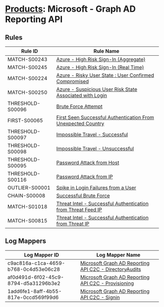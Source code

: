 # [Products](README.md): Microsoft - Graph AD Reporting API

## Rules

|Rule ID|Rule Name|
|----|----|
|MATCH-S00243|[Azure - High Risk Sign-In (Aggregate)](../rules/MATCH-S00243.md)|
|MATCH-S00245|[Azure - High Risk Sign-In (Real Time)](../rules/MATCH-S00245.md)|
|MATCH-S00224|[Azure - Risky User State : User Confirmed Compromised](../rules/MATCH-S00224.md)|
|MATCH-S00250|[Azure - Suspicious User Risk State Associated with Login](../rules/MATCH-S00250.md)|
|THRESHOLD-S00096|[Brute Force Attempt](../rules/THRESHOLD-S00096.md)|
|FIRST-S00065|[First Seen Successful Authentication From Unexpected Country](../rules/FIRST-S00065.md)|
|THRESHOLD-S00097|[Impossible Travel - Successful](../rules/THRESHOLD-S00097.md)|
|THRESHOLD-S00098|[Impossible Travel - Unsuccessful](../rules/THRESHOLD-S00098.md)|
|THRESHOLD-S00095|[Password Attack from Host](../rules/THRESHOLD-S00095.md)|
|THRESHOLD-S00116|[Password Attack from IP](../rules/THRESHOLD-S00116.md)|
|OUTLIER-S00001|[Spike in Login Failures from a User](../rules/OUTLIER-S00001.md)|
|CHAIN-S00008|[Successful Brute Force](../rules/CHAIN-S00008.md)|
|MATCH-S01018|[Threat Intel - Successful Authentication from Threat Feed IP](../rules/MATCH-S01018.md)|
|MATCH-S00815|[Threat Intel - Successful Authentication from Threat IP](../rules/MATCH-S00815.md)|


## Log Mappers

|Log Mapper ID|Log Mapper Name|
|----|----|
|c9ac816a-c1ca-4659-b768-0c4d53e06c28|[Microsoft Graph AD Reporting API C2C - DirectoryAudits](../mappings/c9ac816a-c1ca-4659-b768-0c4d53e06c28.md)|
|af0d491d-6f02-45c9-8794-d5a31296b3e2|[Microsoft Graph AD Reporting API C2C - Provisioning](../mappings/af0d491d-6f02-45c9-8794-d5a31296b3e2.md)|
|1add6fe1-8aff-4b55-817e-0ccd569f99d6|[Microsoft Graph AD Reporting API C2C - Signin](../mappings/1add6fe1-8aff-4b55-817e-0ccd569f99d6.md)|


